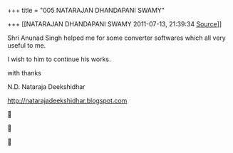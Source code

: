 +++
title = "005 NATARAJAN DHANDAPANI SWAMY"

+++
[[NATARAJAN DHANDAPANI SWAMY	2011-07-13, 21:39:34 [Source](https://groups.google.com/g/samskrita/c/fCLjwaT1bRg)]]



Shri Anunad Singh helped me for some converter softwares which all very useful to me.

I wish to him to continue his works.  

with thanks

N.D. Nataraja Deekshidhar

<http://natarajadeekshidhar.blogspot.com>

  
  







